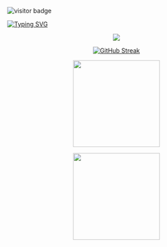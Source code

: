 ![visitor badge](https://visitor-badge.laobi.icu/badge?page_id=jwenjian.visitor-badge)

[![Typing SVG](https://readme-typing-svg.demolab.com/?lines=Pau_González_Cayuela;Game_Designer)](https://git.io/typing-svg)


<p align="center">
  <a href="https://skillicons.dev">
    <img src="https://skillicons.dev/icons?i=unreal,unity,notion,github,py,godot,ps,blender,visualstudio,c,cpp,cs,discord,ai" />
  </a>
</p>

<p align="center">
<a href="https://git.io/streak-stats"><img src="https://streak-stats.demolab.com?user=paolo2kk&theme=youtube-dark&locale=ca" alt="GitHub Streak" /></a>
</p>

<p align="center">
  <a href="https://github.com/paolo2kk/github-readme-stats">
    <img height=200 align="center" src="https://github-readme-stats.vercel.app/api?username=paolo2kk&theme=transparent" />
  </a>
</p>

<p align="center">
  <a href="https://github.com/paolo2kk/convoychat">
    <img height=200 align="center" src="https://github-readme-stats.vercel.app/api/top-langs?username=paolo2kk&layout=compact&langs_count=8&card_width=320&theme=transparent" />
  </a>
</p>
